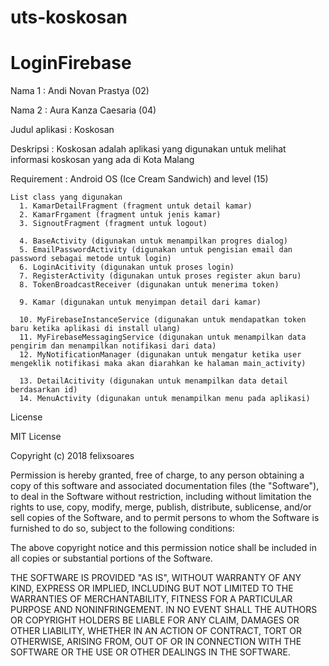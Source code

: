 # uts-koskosan


# LoginFirebase


Nama 1  : Andi Novan Prastya  (02)

Nama 2  : Aura Kanza Caesaria (04)


Judul aplikasi : Koskosan


Deskripsi : Koskosan adalah aplikasi yang digunakan untuk melihat informasi koskosan yang ada di Kota Malang


Requirement : Android OS (Ice Cream Sandwich) and level (15)


    List class yang digunakan
      1. KamarDetailFragment (fragment untuk detail kamar)
      2. KamarFrgament (fragment untuk jenis kamar)
      3. SignoutFragment (fragment untuk logout)

      4. BaseActivity (digunakan untuk menampilkan progres dialog)
      5. EmailPasswordActivity (digunakan untuk pengisian email dan password sebagai metode untuk login)
      6. LoginAcitivity (digunakan untuk proses login)
      7. RegisterActivity (digunakan untuk proses register akun baru)
      8. TokenBroadcastReceiver (digunakan untuk menerima token)

      9. Kamar (digunakan untuk menyimpan detail dari kamar)

      10. MyFirebaseInstanceService (digunakan untuk mendapatkan token baru ketika aplikasi di install ulang)
      11. MyFirebaseMessagingService (digunakan untuk menampilkan data pengirim dan menampilkan notifikasi dari data)
      12. MyNotificationManager (digunakan untuk mengatur ketika user mengeklik notifikasi maka akan diarahkan ke halaman main_activity)

      13. DetailAcitivity (digunakan untuk menampilkan data detail berdasarkan id)
      14. MenuActivity (digunakan untuk menampilkan menu pada aplikasi)
  
  
License


MIT License

Copyright (c) 2018 felixsoares

Permission is hereby granted, free of charge, to any person obtaining a copy of this software and associated documentation files (the "Software"), to deal in the Software without restriction, including without limitation the rights to use, copy, modify, merge, publish, distribute, sublicense, and/or sell copies of the Software, and to permit persons to whom the Software is furnished to do so, subject to the following conditions:

The above copyright notice and this permission notice shall be included in all copies or substantial portions of the Software.

THE SOFTWARE IS PROVIDED "AS IS", WITHOUT WARRANTY OF ANY KIND, EXPRESS OR IMPLIED, INCLUDING BUT NOT LIMITED TO THE WARRANTIES OF MERCHANTABILITY, FITNESS FOR A PARTICULAR PURPOSE AND NONINFRINGEMENT. IN NO EVENT SHALL THE AUTHORS OR COPYRIGHT HOLDERS BE LIABLE FOR ANY CLAIM, DAMAGES OR OTHER LIABILITY, WHETHER IN AN ACTION OF CONTRACT, TORT OR OTHERWISE, ARISING FROM, OUT OF OR IN CONNECTION WITH THE SOFTWARE OR THE USE OR OTHER DEALINGS IN THE SOFTWARE.
